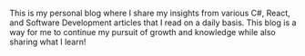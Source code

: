This is my personal blog where I share my insights from various C#, React, and Software Development articles that I read on a daily basis. This blog is a way for me to continue my pursuit of growth and knowledge while also sharing what I learn!
